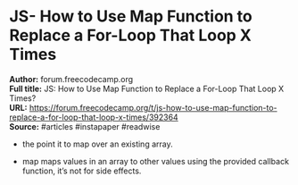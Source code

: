 # JS- How to Use Map Function to Replace a For-Loop That Loop X Times

**Author:** forum.freecodecamp.org  
**Full title:** JS: How to Use Map Function to Replace a For-Loop That Loop X Times?  
**URL:** https://forum.freecodecamp.org/t/js-how-to-use-map-function-to-replace-a-for-loop-that-loop-x-times/392364  
**Source:** #articles #instapaper #readwise

- the point it to map over an existing array. 
   
- map maps values in an array to other values using the provided callback function, it’s not for side effects. 
   
